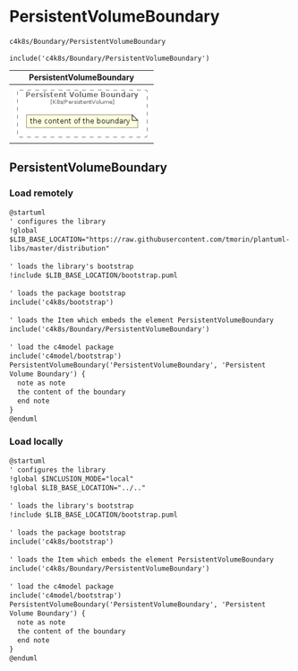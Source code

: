 # PersistentVolumeBoundary


```text
c4k8s/Boundary/PersistentVolumeBoundary
```

```text
include('c4k8s/Boundary/PersistentVolumeBoundary')
```



| PersistentVolumeBoundary |
| :---: |
| ![illustration for PersistentVolumeBoundary](../../c4k8s/Boundary/PersistentVolumeBoundary.Local.png) |




## PersistentVolumeBoundary

### Load remotely
```plantuml
@startuml
' configures the library
!global $LIB_BASE_LOCATION="https://raw.githubusercontent.com/tmorin/plantuml-libs/master/distribution"

' loads the library's bootstrap
!include $LIB_BASE_LOCATION/bootstrap.puml

' loads the package bootstrap
include('c4k8s/bootstrap')

' loads the Item which embeds the element PersistentVolumeBoundary
include('c4k8s/Boundary/PersistentVolumeBoundary')

' load the c4model package
include('c4model/bootstrap')
PersistentVolumeBoundary('PersistentVolumeBoundary', 'Persistent Volume Boundary') {
  note as note
  the content of the boundary
  end note
}
@enduml
```

### Load locally
```plantuml
@startuml
' configures the library
!global $INCLUSION_MODE="local"
!global $LIB_BASE_LOCATION="../.."

' loads the library's bootstrap
!include $LIB_BASE_LOCATION/bootstrap.puml

' loads the package bootstrap
include('c4k8s/bootstrap')

' loads the Item which embeds the element PersistentVolumeBoundary
include('c4k8s/Boundary/PersistentVolumeBoundary')

' load the c4model package
include('c4model/bootstrap')
PersistentVolumeBoundary('PersistentVolumeBoundary', 'Persistent Volume Boundary') {
  note as note
  the content of the boundary
  end note
}
@enduml
```

